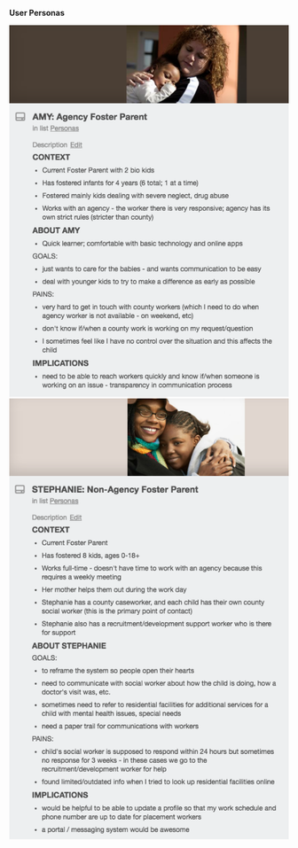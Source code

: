 **User Personas**

<img src="https://github.com/CivicActions/agile-california/blob/master/Foster_parent_Amy.png">

<img src="https://github.com/CivicActions/agile-california/blob/master/Foster_parent_Stephanie.png">

